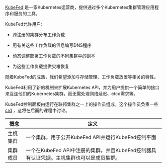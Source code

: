 [KubeFed](https://github.com/kubernetes-sigs/kubefed) 是一家Kubernetes运营商，提供通过多个Kubernetes集群管理应用程序和服务的工具。

KubeFed允许用户:

* 跨注册的集群分布工作负载

* 用有关这些工作负载的信息编写DNS程序

* 动态调整部署工作负载的不同集群中的副本

* 为这些工作负载提供灾难恢复

随着KubeFed的成熟，我们希望添加与存储管理、工作负载放置等相关的特性。

KubeFed利用了新的机制来扩展Kubernetes API，并为用户提供一个简单的接口来互连他们的Kubernetes集群，而无需处理网络延迟、etcd需求等。

KubeFed控制面板由运行在联邦集群之一上的操作员组成。这个操作员负责一些 [crd](https://kubernetes.io/docs/tasks/access-kubernetes-api/custom-resources/custom-resource-definitions/) ，这将在后面的课程中讨论。

| 概念 | 定义 |
| ---- | ---- |
| 主机集群 | 一个集群，用于公开KubeFed API并运行KubeFed控制平面 |
| 集群成员 | 一个在KubeFed API中注册的集群，并且KubeFed控制器具有认证凭据。主机集群也可以是成员集群。 |
